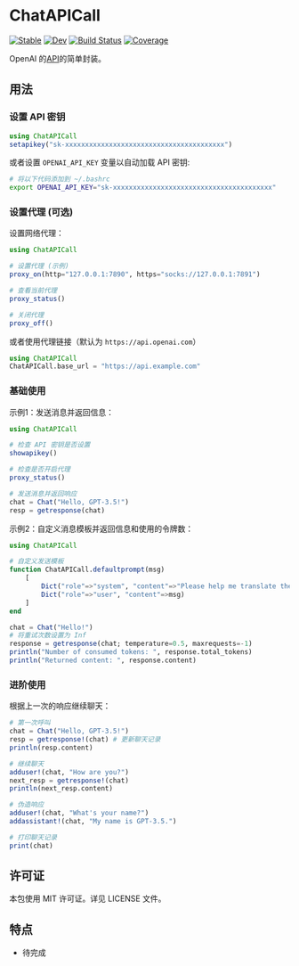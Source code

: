 # ChatAPICall

[![Stable](https://img.shields.io/badge/docs-stable-blue.svg)](https://RexWzh.github.io/ChatAPICall.jl/stable/)
[![Dev](https://img.shields.io/badge/docs-dev-blue.svg)](https://RexWzh.github.io/ChatAPICall.jl/dev/)
[![Build Status](https://github.com/RexWzh/ChatAPICall.jl/actions/workflows/CI.yml/badge.svg?branch=main)](https://github.com/RexWzh/ChatAPICall.jl/actions/workflows/CI.yml?query=branch%3Amain)
[![Coverage](https://codecov.io/gh/RexWzh/ChatAPICall.jl/branch/main/graph/badge.svg)](https://codecov.io/gh/RexWzh/ChatAPICall.jl)

OpenAI 的[API](https://platform.openai.com/docs/api-reference/introduction)的简单封装。

## 用法

### 设置 API 密钥

```julia
using ChatAPICall
setapikey("sk-xxxxxxxxxxxxxxxxxxxxxxxxxxxxxxxxxxxxxxxx")
```

或者设置 `OPENAI_API_KEY` 变量以自动加载 API 密钥:

```bash
# 将以下代码添加到 ~/.bashrc
export OPENAI_API_KEY="sk-xxxxxxxxxxxxxxxxxxxxxxxxxxxxxxxxxxxxxxxx"
```

### 设置代理 (可选)

设置网络代理：

```julia
using ChatAPICall

# 设置代理 (示例)
proxy_on(http="127.0.0.1:7890", https="socks://127.0.0.1:7891")

# 查看当前代理
proxy_status()

# 关闭代理
proxy_off() 
```

或者使用代理链接（默认为 `https://api.openai.com`）

```julia
using ChatAPICall
ChatAPICall.base_url = "https://api.example.com"
```

### 基础使用

示例1：发送消息并返回信息：

```julia
using ChatAPICall

# 检查 API 密钥是否设置
showapikey()

# 检查是否开启代理
proxy_status()

# 发送消息并返回响应
chat = Chat("Hello, GPT-3.5!")
resp = getresponse(chat)
```

示例2：自定义消息模板并返回信息和使用的令牌数：

```julia
using ChatAPICall

# 自定义发送模板
function ChatAPICall.defaultprompt(msg)
    [
        Dict("role"=>"system", "content"=>"Please help me translate the following text."),
        Dict("role"=>"user", "content"=>msg)
    ]
end

chat = Chat("Hello!")
# 将重试次数设置为 Inf
response = getresponse(chat; temperature=0.5, maxrequests=-1)
println("Number of consumed tokens: ", response.total_tokens)
println("Returned content: ", response.content)
```


### 进阶使用

根据上一次的响应继续聊天：

```julia
# 第一次呼叫
chat = Chat("Hello, GPT-3.5!")
resp = getresponse!(chat) # 更新聊天记录
println(resp.content)

# 继续聊天
adduser!(chat, "How are you?")
next_resp = getresponse!(chat)
println(next_resp.content)

# 伪造响应
adduser!(chat, "What's your name?")
addassistant!(chat, "My name is GPT-3.5.")

# 打印聊天记录
print(chat)
```

## 许可证

本包使用 MIT 许可证。详见 LICENSE 文件。

## 特点

* 待完成